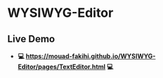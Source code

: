 # WYSIWYG-Editor

## Live Demo

- **💻 https://mouad-fakihi.github.io/WYSIWYG-Editor/pages/TextEditor.html 💻**
